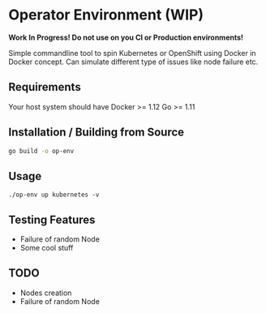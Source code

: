 # Operator Environment (WIP)

**Work In Progress! Do not use on you CI or Production environments!**

Simple commandline tool to spin Kubernetes or OpenShift using Docker in Docker concept.
Can simulate different type of issues like node failure etc.

## Requirements

Your host system should have Docker >= 1.12
Go >= 1.11

## Installation / Building from Source

```bash
go build -o op-env
```

## Usage

```text
./op-env up kubernetes -v
```

## Testing Features
- Failure of random Node
- Some cool stuff

## TODO
- Nodes creation
- Failure of random Node
 


